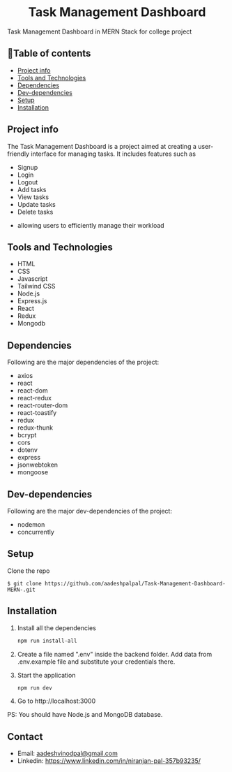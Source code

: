 <h1 align="center">Task Management Dashboard</h1>
Task Management Dashboard in MERN Stack for college project


## :bookmark_tabs:Table of contents
* [Project info](#Project-info)
* [Tools and Technologies](#Tools-and-Technologies)
* [Dependencies](#Dependencies)
* [Dev-dependencies](#Dev-dependencies)
* [Setup](#setup)
* [Installation](#Installation)

## Project info

The Task Management Dashboard is a project aimed at creating a user-friendly interface for managing tasks. It includes features such as
- Signup
- Login
- Logout
- Add tasks
- View tasks
- Update tasks
- Delete tasks 
* allowing users to efficiently manage their workload

<!-- <div align= "center"><img src="Assets\file_2024-03-15_04.10.43.png" /></div> -->

## Tools and Technologies

- HTML
- CSS
- Javascript
- Tailwind CSS
- Node.js
- Express.js
- React
- Redux
- Mongodb

## Dependencies

Following are the major dependencies of the project:

- axios
- react
- react-dom
- react-redux
- react-router-dom
- react-toastify
- redux
- redux-thunk
- bcrypt
- cors
- dotenv
- express
- jsonwebtoken
- mongoose

## Dev-dependencies

Following are the major dev-dependencies of the project:

- nodemon
- concurrently

## Setup

Clone the repo
```
$ git clone https://github.com/aadeshpalpal/Task-Management-Dashboard-MERN-.git
```
## Installation
1. Install all the dependencies

   ```sh
   npm run install-all
   ```

2. Create a file named ".env" inside the backend folder. Add data from .env.example file and substitute your credentials there.

3. Start the application

   ```sh
   npm run dev
   ```

4. Go to http://localhost:3000

PS: You should have Node.js and MongoDB database.

## Contact

- Email: aadeshvinodpal@gmail.com
- Linkedin: https://www.linkedin.com/in/niranjan-pal-357b93235/
